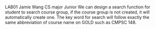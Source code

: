 LAB01
Jamie Wang
CS major
Junior
We can design a search function for student to search course group, if the course group is not created, it will automatically create one. 
The key word for search will follow exactly the same abbreviation of course name on GOLD such as CMPSC 148.
